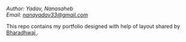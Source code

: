 <i> Author: Yadav, Nanasaheb <br>
Email: nanayadav33@gmail.com </i>

This repo contains my portfolio designed with help of layout shared by 
<a href="https://github.com/bharadhwaj-g">Bharadhwaj </a>.

